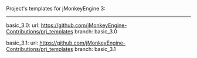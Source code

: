 Project's templates for jMonkeyEngine 3:

-----

basic_3.0:
    url: https://github.com/jMonkeyEngine-Contributions/prj_templates
    branch: basic_3.0

basic_3.1:
    url: https://github.com/jMonkeyEngine-Contributions/prj_templates
    branch: basic_3.1



